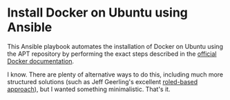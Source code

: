 # Install Docker on Ubuntu using Ansible

This Ansible playbook automates the installation of Docker on Ubuntu using the APT repository by performing the exact steps described in the [official Docker documentation](https://docs.docker.com/engine/install/ubuntu/#install-using-the-repository).

I know. There are plenty of alternative ways to do this, including much more structured solutions (such as Jeff Geerling's excellent [roled-based approach](https://github.com/geerlingguy/ansible-role-docker)), but I wanted something minimalistic. That's it.

